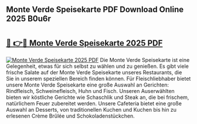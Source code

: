 ## Monte Verde Speisekarte PDF Download Online 2025 B0u6r

# <h2><a href="http://gc8svu.nevu.top/?p=Monte+Verde+Speisekarte">🔗 👉🔴 Monte Verde Speisekarte 2025 PDF</a></h2>

[![Monte Verde Speisekarte 2025 PDF](https://i.imgur.com/dBaPXMq.png)](http://gc8svu.nevu.top/?p=Monte+Verde+Speisekarte)
Die Monte Verde Speisekarte ist eine Gelegenheit, etwas für sich selbst zu wählen und zu genießen. Es gibt viele frische Salate auf der Monte Verde Speisekarte unseres Restaurants, die Sie in unserem speziellen Bereich finden können. Für Fleischliebhaber bietet unsere Monte Verde Speisekarte eine große Auswahl an Gerichten: Rindfleisch, Schweinefleisch, Huhn und Fisch. Unseren Auserwählten bieten wir köstliche Gerichte wie Schaschlik und Steak an, die bei frischem, natürlichem Feuer zubereitet werden. Unsere Cafeteria bietet eine große Auswahl an Desserts, von traditionellen Kuchen und Kuchen bis hin zu erlesenen Crème Brûlée und Schokoladenstückchen.
